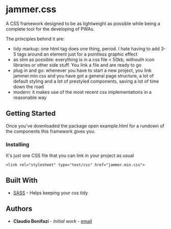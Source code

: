 # jammer.css

A CSS framework designed to be as lightweight as possible while being a complete tool for the developing of PWAs.

The principles behind it are:

- tidy markup: one html tag does one thing, period. I hate having to add 3-5 tags around an element just for a pointless graphic effect
- as slim as possible: everything is in a css file < 50kb, withouth icon libraries or other side stuff. You link a file and are ready to go
- plug in and go: whenever you have to start a new project, you link jammer.min.css and you have got a general page structure, a lot of default styling and a lot of prestyled components, saving a lot of time down the road
- modern: it makes use of the most recent css implementations in a reasonable way

## Getting Started

Once you've downloaded the package open example.html for a rundown of the components this framework gives you.

### Installing

It's just one CSS file that you can link in your project as usual
```
<link rel="stylesheet" type="text/css" href="jammer.min.css">
```

## Built With

* [SASS](https://sass-lang.com/) - Helps keeping your css tidy

## Authors

* **Claudio Bonifazi** - *Initial work* - [email](mailto:claudio.bonifazi@gmail.com)
